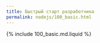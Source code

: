 ```yaml
---
title: Быстрый старт разработчика
permalink: nodejs/100_basic.html
---
```


{% include 100_basic.md.liquid %}
